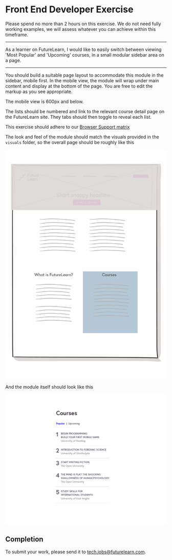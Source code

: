 Front End Developer Exercise
============================

Please spend no more than 2 hours on this exercise. We do not need fully working examples, we will assess whatever you can achieve within this timeframe.

* * *

As a learner on FutureLearn, I would like to easily switch between viewing 'Most Popular' and 'Upcoming' courses, in a small modular sidebar area on a page.

* * *

You should build a suitable page layout to accommodate this module in the sidebar, mobile first. In the mobile view, the module will wrap under main content and display at the bottom of the page. You are free to edit the markup as you see appropriate.

The mobile view is 600px and below.

The lists should be numbered and link to the relevant course detail page on the FutureLearn site. They tabs should then toggle to reveal each list.

This exercise should adhere to our [Browser Support matrix](https://about.futurelearn.com/browser-support/)

The look and feel of the module should match the visuals provided in the `visuals` folder, so the overall page should be roughly like this

![Rough page layout](./visuals/template_overview.jpg)

And the module itself should look like this

![Mock up of the sidebar module](./visuals/module_overview.jpg)


Completion
---------------
To submit your work, please send it to <tech.jobs@futurelearn.com>.


